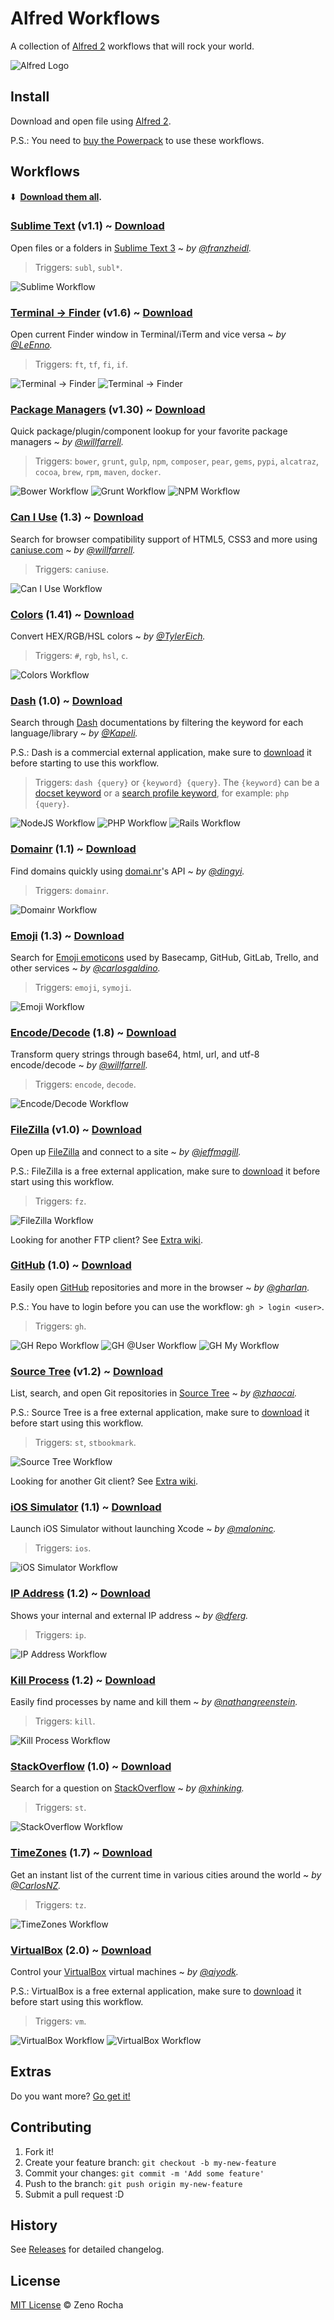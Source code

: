 # Alfred Workflows

A collection of [Alfred 2](http://www.alfredapp.com/) workflows that will rock your world.

![Alfred Logo](https://cloud.githubusercontent.com/assets/398893/3528722/5b5b30c6-0792-11e4-956d-750ac3a00bd8.png)

## Install

Download and open file using [Alfred 2](http://www.alfredapp.com/).

P.S.: You need to [buy the Powerpack](https://buy.alfredapp.com/) to use these workflows.

## Workflows

:arrow_down: **&nbsp;[Download them all](https://github.com/zenorocha/alfred-workflows/releases).**

### [Sublime Text](https://github.com/franzheidl/alfred-workflows/tree/master/open-with-sublime-text) (v1.1) ~ [Download](http://zno.io/RcAe)

Open files or a folders in [Sublime Text 3](http://www.sublimetext.com/3) ~ *by [@franzheidl](https://github.com/franzheidl/).*

> Triggers: `subl`, `subl*`.

![Sublime Workflow](https://cloud.githubusercontent.com/assets/398893/3528729/6d152f88-0792-11e4-9dbe-2c4374f2e092.png)

### [Terminal → Finder](https://github.com/LeEnno/alfred-terminalfinder) (v1.6) ~ [Download](http://zno.io/RkU2)

Open current Finder window in Terminal/iTerm and vice versa ~ *by [@LeEnno](https://github.com/LeEnno/).*

> Triggers: `ft`, `tf`, `fi`, `if`.

![Terminal → Finder](https://cloud.githubusercontent.com/assets/398893/3528744/7f119730-0792-11e4-9450-c30a1ac229be.png)
![Terminal → Finder](https://cloud.githubusercontent.com/assets/398893/3528751/912d8be0-0792-11e4-86f8-aa1e62ddece7.png)

### [Package Managers](https://github.com/willfarrell/alfred-pkgman-workflow) (v1.30) ~ [Download](http://zno.io/RcdI)

Quick package/plugin/component lookup for your favorite package managers ~ *by [@willfarrell](https://github.com/willfarrell/).*

> Triggers: `bower`, `grunt`, `gulp`, `npm`, `composer`, `pear`, `gems`, `pypi`, `alcatraz`, `cocoa`, `brew`, `rpm`, `maven`, `docker`.

![Bower Workflow](https://cloud.githubusercontent.com/assets/398893/3528800/f6bccd0e-0792-11e4-87b4-fb2ac4065720.png)
![Grunt Workflow](https://cloud.githubusercontent.com/assets/398893/3528808/04fd2b20-0793-11e4-937b-132d9d0367ed.png)
![NPM Workflow](https://cloud.githubusercontent.com/assets/398893/3528813/12046068-0793-11e4-8602-3be496c6018c.png)

### [Can I Use](https://github.com/willfarrell/alfred-caniuse-workflow) (1.3) ~ [Download](http://zno.io/Rcex)

Search for browser compatibility support of HTML5, CSS3 and more using [caniuse.com](http://caniuse.com) ~ *by [@willfarrell](https://github.com/willfarrell/).*

> Triggers: `caniuse`.

![Can I Use Workflow](https://cloud.githubusercontent.com/assets/398893/3528822/2575b9f8-0793-11e4-843a-a196fd292b15.png)

### [Colors](https://github.com/TylerEich/Alfred-Extras/tree/master/Source/colors) (1.41) ~ [Download](http://zno.io/RcFz)

Convert HEX/RGB/HSL colors ~ *by [@TylerEich](https://github.com/TylerEich/).*

> Triggers: `#`, `rgb`, `hsl`, `c`.

![Colors Workflow](https://cloud.githubusercontent.com/assets/398893/3528841/463497e0-0793-11e4-89d9-5586295268d5.png)

### [Dash](https://github.com/Kapeli/Dash-Alfred-Workflow) (1.0) ~ [Download](http://zno.io/Rc3p)

Search through [Dash](http://kapeli.com/dash) documentations by filtering the keyword for each language/library ~ *by [@Kapeli](https://github.com/Kapeli/).*

P.S.: Dash is a commercial external application, make sure to [download](http://kapeli.com/dash) it before starting to use this workflow.

> Triggers: `dash {query}` or `{keyword} {query}`. The `{keyword}` can be a [docset keyword](http://kapeli.com/dash_guide#docsetKeywords) or a [search profile keyword](http://kapeli.com/dash_guide#searchProfiles), for example: `php {query}`.

![NodeJS Workflow](https://cloud.githubusercontent.com/assets/398893/3528856/76ad5c36-0793-11e4-9508-907ba94d318b.png)
![PHP Workflow](https://cloud.githubusercontent.com/assets/398893/3528857/76b48362-0793-11e4-8993-cc12a618d0e8.png)
![Rails Workflow](https://cloud.githubusercontent.com/assets/398893/3528858/76b5f1f2-0793-11e4-88c8-0d1f2921e745.png)

### [Domainr](https://github.com/dingyi/Alfred-Workflows/tree/master/Domainr) (1.1) ~ [Download](http://zno.io/RctP)

Find domains quickly using [domai.nr](https://domai.nr/)'s API ~ *by [@dingyi](https://github.com/dingyi/).*

> Triggers: `domainr`.

![Domainr Workflow](https://cloud.githubusercontent.com/assets/398893/3528875/a25e61a4-0793-11e4-8a96-a7fa6606a1da.png)

### [Emoji](https://github.com/carlosgaldino/alfred-emoji-workflow) (1.3) ~ [Download](http://zno.io/SdMl)

Search for [Emoji emoticons](http://en.wikipedia.org/wiki/Emoji) used by Basecamp, GitHub, GitLab, Trello, and other services ~ *by [@carlosgaldino](https://github.com/carlosgaldino/).*

> Triggers: `emoji`, `symoji`.

![Emoji Workflow](https://cloud.githubusercontent.com/assets/398893/3528965/ac1a574c-0794-11e4-9d02-f7f39c7b4fac.png)

### [Encode/Decode](https://github.com/willfarrell/alfred-encode-decode-workflow) (1.8) ~ [Download](http://zno.io/RcCX)

Transform query strings through base64, html, url, and utf-8 encode/decode ~ *by [@willfarrell](https://github.com/willfarrell/).*

> Triggers: `encode`, `decode`.

![Encode/Decode Workflow](https://cloud.githubusercontent.com/assets/398893/3528892/c74e0118-0793-11e4-82b6-45a9bbd87afb.png)

### [FileZilla](https://github.com/jeffmagill/alfred-open-in-filezilla) (v1.0) ~ [Download](http://zno.io/RnTx)

Open up [FileZilla](https://filezilla-project.org/) and connect to a site ~ *by [@jeffmagill](https://github.com/jeffmagill/).*

P.S.: FileZilla is a free external application, make sure to [download](https://filezilla-project.org/) it before start using this workflow.

> Triggers: `fz`.

![FileZilla Workflow](https://cloud.githubusercontent.com/assets/398893/3528897/d4e9d784-0793-11e4-9e64-b2c580527f6e.png)

Looking for another FTP client? See [Extra wiki](https://github.com/zenorocha/alfred-workflows/wiki/Extras#ftp).

### [GitHub](https://github.com/gharlan/alfred-github-workflow) (1.0) ~ [Download](http://zno.io/RcPe)

Easily open [GitHub](http://github.com) repositories and more in the browser ~ *by [@gharlan](https://github.com/gharlan/).*

P.S.: You have to login before you can use the workflow: `gh > login <user>`.

> Triggers: `gh`.

![GH Repo Workflow](https://cloud.githubusercontent.com/assets/398893/3528906/eccb0f94-0793-11e4-88eb-aed442fea9f8.png)
![GH @User Workflow](https://cloud.githubusercontent.com/assets/398893/3528907/ecd0feb8-0793-11e4-8c41-022c5b94616a.png)
![GH My Workflow](https://cloud.githubusercontent.com/assets/398893/3528905/ecb7c0e2-0793-11e4-8436-63247eb93fab.png)

### [Source Tree](https://github.com/zhaocai/alfred2-sourcetree-workflow) (v1.2) ~ [Download](http://zno.io/Ro6V)

List, search, and open Git repositories in [Source Tree](http://www.sourcetreeapp.com/) ~ *by [@zhaocai](https://github.com/zhaocai/).*

P.S.: Source Tree is a free external application, make sure to [download](http://www.sourcetreeapp.com/) it before start using this workflow.

> Triggers: `st`, `stbookmark`.

![Source Tree Workflow](https://cloud.githubusercontent.com/assets/398893/3528921/0b7585e6-0794-11e4-9fa7-b710a237b0ca.png)

Looking for another Git client? See [Extra wiki](https://github.com/zenorocha/alfred-workflows/wiki/Extras#git-client).

### [iOS Simulator](http://www.alfredforum.com/topic/2126-launch-ios-simulator/) (1.1) ~ [Download](http://zno.io/RcI1)

Launch iOS Simulator without launching Xcode ~ *by [@maloninc](http://www.alfredforum.com/topic/2126-launch-ios-simulator/).*

> Triggers: `ios`.

![iOS Simulator Workflow](https://cloud.githubusercontent.com/assets/398893/3528924/19f2603a-0794-11e4-8dcd-4478af1f24af.png)

### [IP Address](http://dferg.us/ip-address-workflow/) (1.2) ~ [Download](http://zno.io/RcAi)

Shows your internal and external IP address ~ *by [@dferg](http://dferg.us/ip-address-workflow/).*

> Triggers: `ip`.

![IP Address Workflow](https://cloud.githubusercontent.com/assets/398893/3528930/2a1f6d90-0794-11e4-95d9-494b27070e2a.png)

### [Kill Process](https://github.com/nathangreenstein/alfred-process-killer) (1.2) ~ [Download](http://zno.io/RcNL)

Easily find processes by name and kill them ~ *by [@nathangreenstein](https://github.com/nathangreenstein/).*

> Triggers: `kill`.

![Kill Process Workflow](https://cloud.githubusercontent.com/assets/398893/3528937/3621c71e-0794-11e4-9fef-59e5674da49e.png)

### [StackOverflow](https://github.com/xhinking/Alfred) (1.0) ~ [Download](http://zno.io/RceO)

Search for a question on [StackOverflow](http://stackoverflow.com) ~ *by [@xhinking](https://github.com/xhinking/).*

> Triggers: `st`.

![StackOverflow Workflow](https://cloud.githubusercontent.com/assets/398893/3528942/44456e0e-0794-11e4-9473-9c9796d2dbec.png)

### [TimeZones](http://www.alfredforum.com/topic/491-timezones-a-world-clock-script-filter-updated-to-v17/) (1.7) ~ [Download](http://zno.io/Rce5)

Get an instant list of the current time in various cities around the world ~ *by [@CarlosNZ](http://www.alfredforum.com/topic/491-timezones-a-world-clock-script-filter-updated-to-v161/).*

> Triggers: `tz`.

![TimeZones Workflow](https://cloud.githubusercontent.com/assets/398893/3528947/56255bb6-0794-11e4-8ecb-d4aed39dbff2.png)

### [VirtualBox](https://github.com/aiyodk/Alfred-Extensions/tree/master/AlfredApp_2.x/VirtualBox-Control) (2.0) ~ [Download](http://zno.io/RyOE)

Control your [VirtualBox](https://www.virtualbox.org/) virtual machines ~ *by [@aiyodk](https://github.com/aiyodk/).*

P.S.: VirtualBox is a free external application, make sure to [download](https://www.virtualbox.org/) it before start using this workflow.

> Triggers: `vm`.

![VirtualBox Workflow](https://cloud.githubusercontent.com/assets/398893/3528955/6c665c0e-0794-11e4-80b5-998706bf9b37.png)
![VirtualBox Workflow](https://cloud.githubusercontent.com/assets/398893/3528956/6c80cfa8-0794-11e4-9d42-4a12d006899c.png)

## Extras

Do you want more? [Go get it!](https://github.com/zenorocha/alfred-workflows/wiki/Extras)

## Contributing

1. Fork it!
2. Create your feature branch: `git checkout -b my-new-feature`
3. Commit your changes: `git commit -m 'Add some feature'`
4. Push to the branch: `git push origin my-new-feature`
5. Submit a pull request :D

## History

See [Releases](https://github.com/zenorocha/alfred-workflows/releases) for detailed changelog.

## License

[MIT License](http://zenorocha.mit-license.org/) © Zeno Rocha
